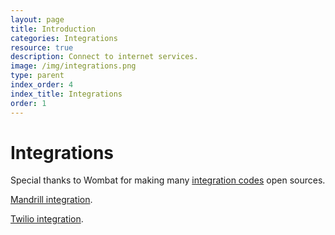 ```yaml
---
layout: page
title: Introduction
categories: Integrations
resource: true
description: Connect to internet services.
image: /img/integrations.png
type: parent
index_order: 4
index_title: Integrations
order: 1
---
```


# Integrations

Special thanks to Wombat for making many [integration codes](/integrations/amazon_integration "Integration code repo") open sources.

[Mandrill integration](/integrations/mandrill_integration  "Mandrill integration"). 

[Twilio integration](/integrations/twilio_integration  "Twilio integration"). 
